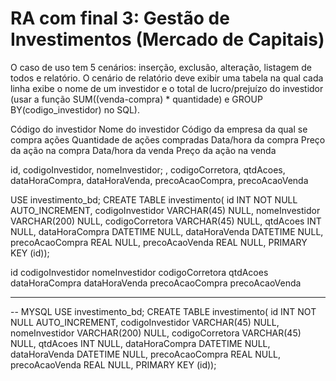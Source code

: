 RA com final 3: Gestão de Investimentos (Mercado de Capitais)
==============================
O caso de uso tem 5 cenários: inserção, exclusão, alteração, listagem de todos e relatório.
O cenário de relatório deve exibir uma tabela na qual cada linha exibe o nome de um investidor e o total de lucro/prejuízo do investidor (usar a função SUM((venda-compra) * quantidade) e GROUP BY(codigo_investidor) no SQL).

Código do investidor
Nome do investidor
Código da empresa da qual se compra ações
Quantidade de ações compradas
Data/hora da compra
Preço da ação na compra
Data/hora da venda
Preço da ação na venda


id, codigoInvestidor, nomeInvestidor; , codigoCorretora, qtdAcoes, dataHoraCompra, dataHoraVenda, precoAcaoCompra, precoAcaoVenda

USE investimento_bd;
CREATE TABLE investimento(
id INT NOT NULL AUTO_INCREMENT,
codigoInvestidor VARCHAR(45) NULL,
nomeInvestidor VARCHAR(200) NULL,
codigoCorretora VARCHAR(45) NULL,
qtdAcoes INT NULL,
dataHoraCompra DATETIME NULL,
dataHoraVenda DATETIME NULL,
precoAcaoCompra REAL NULL,
precoAcaoVenda REAL NULL,
PRIMARY KEY (id));


id 
codigoInvestidor
nomeInvestidor
codigoCorretora
qtdAcoes
dataHoraCompra
dataHoraVenda
precoAcaoCompra
precoAcaoVenda


-------------------------
-- MYSQL
USE investimento_bd;
CREATE TABLE investimento(
id INT NOT NULL AUTO_INCREMENT,
codigoInvestidor VARCHAR(45) NULL,
nomeInvestidor VARCHAR(200) NULL,
codigoCorretora VARCHAR(45) NULL,
qtdAcoes INT NULL,
dataHoraCompra DATETIME NULL,
dataHoraVenda DATETIME NULL,
precoAcaoCompra REAL NULL,
precoAcaoVenda REAL NULL,
PRIMARY KEY (id));








